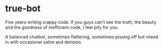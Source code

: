 # true-bot

Five years writing crappy code. If you guys can't see the truth, the beauty and the goodness of inefficient code, I feel pity for you.

A balanced chatbot, sometimes flattering, sometimes pissing off but mixed in with occasional satire and derision.
